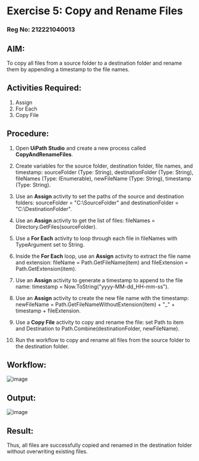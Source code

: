 # Exercise 5: Copy and Rename Files  

### Reg No: 212221040013

## AIM:
To copy all files from a source folder to a destination folder and rename them by appending a timestamp to the file names.

## Activities Required:
  1. Assign
  2. For Each
  3. Copy File

## Procedure:
  1. Open **UiPath Studio** and create a new process called **CopyAndRenameFiles**.
    
  2. Create variables for the source folder, destination folder, file names, and timestamp: sourceFolder (Type: String), destinationFolder (Type: String), fileNames (Type: IEnumerable<String>), newFileName (Type: String), timestamp (Type: String).
    
  3. Use an **Assign** activity to set the paths of the source and destination folders: sourceFolder = "C:\SourceFolder" and destinationFolder = "C:\DestinationFolder".
    
  4. Use an **Assign** activity to get the list of files: fileNames = Directory.GetFiles(sourceFolder).
    
  5. Use a **For Each** activity to loop through each file in fileNames with TypeArgument set to String.
    
  6. Inside the **For Each** loop, use an **Assign** activity to extract the file name and extension: fileName = Path.GetFileName(item) and fileExtension = Path.GetExtension(item).
    
  7. Use an **Assign** activity to generate a timestamp to append to the file name: timestamp = Now.ToString("yyyy-MM-dd_HH-mm-ss").
    
  8. Use an **Assign** activity to create the new file name with the timestamp: newFileName = Path.GetFileNameWithoutExtension(item) + "_" + timestamp + fileExtension.
    
  9. Use a **Copy File** activity to copy and rename the file: set Path to item and Destination to Path.Combine(destinationFolder, newFileName).
    
  10. Run the workflow to copy and rename all files from the source folder to the destination folder.

## Workflow:
![image](https://github.com/user-attachments/assets/7988d276-2120-4025-8735-1886b0cb06d3)

## Output:
![image](https://github.com/user-attachments/assets/ae1fa143-8905-4d0b-b787-f832bf5e6aed)

## Result:
Thus, all files are successfully copied and renamed in the destination folder without overwriting existing files.
